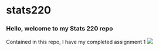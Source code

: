 # stats220
### Hello, welcome to my Stats 220 repo
Contained in this repo, I have my completed assignment 1
![](https://i.natgeofe.com/n/812b8651-3c67-4eae-935d-af57b1980d04/1721276.jpg)
